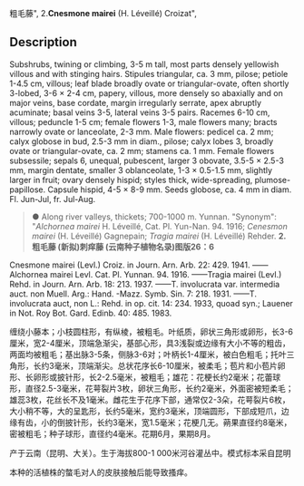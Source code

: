 粗毛藤",
2.**Cnesmone mairei** (H. Léveillé) Croizat",

## Description
Subshrubs, twining or climbing, 3-5 m tall, most parts densely yellowish villous and with stinging hairs. Stipules triangular, ca. 3 mm, pilose; petiole 1-4.5 cm, villous; leaf blade broadly ovate or triangular-ovate, often shortly 3-lobed, 3-6 × 2-4 cm, papery, villous, more densely so abaxially and on major veins, base cordate, margin irregularly serrate, apex abruptly acuminate; basal veins 3-5, lateral veins 3-5 pairs. Racemes 6-10 cm, villous; peduncle 1-5 cm; female flowers 1-3, male flowers many; bracts narrowly ovate or lanceolate, 2-3 mm. Male flowers: pedicel ca. 2 mm; calyx globose in bud, 2.5-3 mm in diam., pilose; calyx lobes 3, broadly ovate or triangular-ovate, ca. 2 mm; stamens ca. 1 mm. Female flowers subsessile; sepals 6, unequal, pubescent, larger 3 obovate, 3.5-5 × 2.5-3 mm, margin dentate, smaller 3 oblanceolate, 1-3 × 0.5-1.5 mm, slightly larger in fruit; ovary densely hispid; styles thick, wide-spreading, plumose-papillose. Capsule hispid, 4-5 × 8-9 mm. Seeds globose, ca. 4 mm in diam. Fl. Jun-Jul, fr. Jul-Aug.

> ● Along river valleys, thickets; 700-1000 m. Yunnan.
  "Synonym": "*Alchornea mairei* H. Léveillé, Cat. Pl. Yun-Nan. 94. 1916; *Cenesmon mairei* (H. Léveillé) Gagnepain; *Tragia mairei* (H. Léveillé) Rehder.
**2. 粗毛藤 (新拟)刺痒藤 (云南种子植物名录)图版26：6**

Cnesmone mairei (Levl.) Croiz. in Journ. Arn. Arb. 22: 429. 1941. ——Alchornea mairei Levl. Cat. Pl. Yunnan. 94. 1916. ——Tragia mairei (Levl.) Rehd. in Journ. Arn. Arb. 18: 213. 1937. ——T. involucrata var. intermedia auct. non Muell. Arg.: Hand. -Mazz. Symb. Sin. 7: 218. 1931. ——T. involucrata auct, non L.: Rehd. in op. cit. 14: 234. 1933, quoad syn.; Lauener in Not. Roy Bot. Gard. Edinb. 40: 485. 1983.

缠绕小藤本；小枝圆柱形，有纵棱，被粗毛。叶纸质，卵状三角形或卵形，长3-6厘米，宽2-4厘米，顶端急渐尖，基部心形，具3浅裂或边缘有大小不等的粗齿，两面均被粗毛；基出脉3-5条，侧脉3-6对；叶柄长1-4厘米，被白色粗毛；托叶三角形，长约3毫米，顶端渐尖。总状花序长6-10厘米，被柔毛；苞片和小苞片卵形、长卵形或披针形，长2-2.5毫米，被粗毛；雄花：花梗长约2毫米；花蕾球形，直径2.5-3毫米，花萼裂片3枚，卵状三角形，长约2毫米，外面密被短柔毛；雄蕊3枚，花丝长不及1毫米。雌花生于花序下部，通常仅2-3朵，花萼裂片6枚，大小稍不等，大的呈匙形，长约5毫米，宽约3毫米，顶端圆形，下部成短爪，边缘有齿，小的倒披针形，长约3毫米，宽1.5毫米；花梗几无。蒴果直径约8毫米，密被粗毛；种子球形，直径约4毫米。花期6月，果期8月。

产于云南（昆明、大关）。生于海拔800-1 000米河谷灌丛中。模式标本采自昆明

本种的活植株的螫毛对人的皮肤接触后能导致搔痒。
